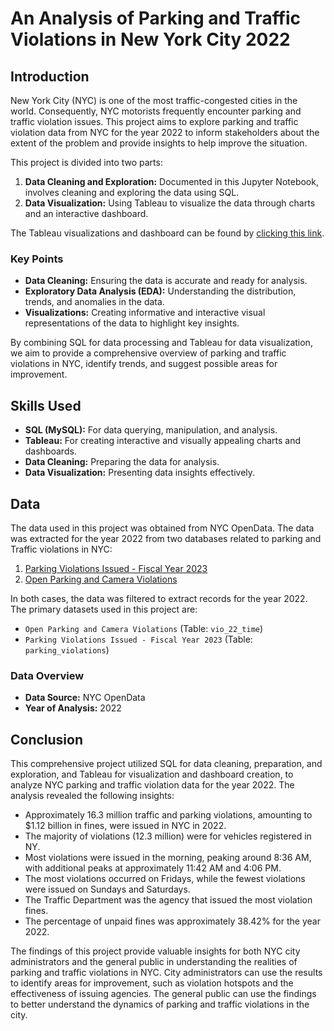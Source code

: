 # An Analysis of Parking and Traffic Violations in New York City 2022

## Introduction

New York City (NYC) is one of the most traffic-congested cities in the world. Consequently, NYC motorists frequently encounter parking and traffic violation issues. This project aims to explore parking and traffic violation data from NYC for the year 2022 to inform stakeholders about the extent of the problem and provide insights to help improve the situation.

This project is divided into two parts:
1. **Data Cleaning and Exploration:** Documented in this Jupyter Notebook, involves cleaning and exploring the data using SQL.
2. **Data Visualization:** Using Tableau to visualize the data through charts and an interactive dashboard.

The Tableau visualizations and dashboard can be found by [clicking this link](https://public.tableau.com/views/ParkingandTrafficViolationsinNewYorkCity2022/NYCParkingandTrafficViolationsDashboard?:language=en-US&:sid=&:display_count=n&:origin=viz_share_link).

### Key Points
- **Data Cleaning:** Ensuring the data is accurate and ready for analysis.
- **Exploratory Data Analysis (EDA):** Understanding the distribution, trends, and anomalies in the data.
- **Visualizations:** Creating informative and interactive visual representations of the data to highlight key insights.

By combining SQL for data processing and Tableau for data visualization, we aim to provide a comprehensive overview of parking and traffic violations in NYC, identify trends, and suggest possible areas for improvement.

## Skills Used
- **SQL (MySQL):** For data querying, manipulation, and analysis.
- **Tableau:** For creating interactive and visually appealing charts and dashboards.
- **Data Cleaning:** Preparing the data for analysis.
- **Data Visualization:** Presenting data insights effectively.

## Data

The data used in this project was obtained from NYC OpenData. The data was extracted for the year 2022 from two databases related to parking and Traffic violations in NYC:

1. [Parking Violations Issued - Fiscal Year 2023](https://data.cityofnewyork.us/City-Government/Parking-Violations-Issued-Fiscal-Year-2023/869v-vr48/about_data)
2. [Open Parking and Camera Violations](https://data.cityofnewyork.us/City-Government/Open-Parking-and-Camera-Violations/nc67-uf89/about_data)

In both cases, the data was filtered to extract records for the year 2022. The primary datasets used in this project are:
- `Open Parking and Camera Violations` (Table: `vio_22_time`)
- `Parking Violations Issued - Fiscal Year 2023` (Table: `parking_violations`)

### Data Overview
- **Data Source:** NYC OpenData
- **Year of Analysis:** 2022

## Conclusion

This comprehensive project utilized SQL for data cleaning, preparation, and exploration, and Tableau for visualization and dashboard creation, to analyze NYC parking and traffic violation data for the year 2022. The analysis revealed the following insights:

- Approximately 16.3 million traffic and parking violations, amounting to $1.12 billion in fines, were issued in NYC in 2022.
- The majority of violations (12.3 million) were for vehicles registered in NY.
- Most violations were issued in the morning, peaking around 8:36 AM, with additional peaks at approximately 11:42 AM and 4:06 PM.
- The most violations occurred on Fridays, while the fewest violations were issued on Sundays and Saturdays.
- The Traffic Department was the agency that issued the most violation fines.
- The percentage of unpaid fines was approximately 38.42% for the year 2022.

The findings of this project provide valuable insights for both NYC city administrators and the general public in understanding the realities of parking and traffic violations in NYC. City administrators can use the results to identify areas for improvement, such as violation hotspots and the effectiveness of issuing agencies. The general public can use the findings to better understand the dynamics of parking and traffic violations in the city.
